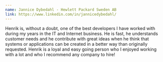 ```yaml
---
name: Jannice Dybedahl - Hewlett Packard Sweden AB 
link: https://www.linkedin.com/in/jannicedybedahl/
---
```

Henrik is, without a doubt, one of the best developers I have worked with during my years in the IT and Internet business. 
He is fast, he understands customer needs and he contribute with great ideas when he think that systems or applications can be created in a better way than originally requested. 
Henrik is a loyal and easy going person who I enjoyed working with a lot and who I recommend any company to hire!